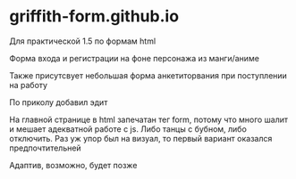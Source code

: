 # griffith-form.github.io

Для практической 1.5 по формам html 

Форма входа и регистрации на фоне персонажа из манги/аниме

Также присутсвует небольшая форма анкетиторвания при поступлении на работу

По приколу добавил эдит

На главной странице в html запечатан тег form, 
потому что много шалит и мешает адекватной работе с js.
Либо танцы с бубном, либо отключить.
Раз уж упор был на визуал, то первый вариант оказался предпочтительней

Адаптив, возможно, будет позже
